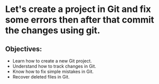 # Let's create a project in Git and fix some errors then after that commit the changes using git.

## Objectives:
* Learn how to create a new Git project.
* Understand how to track changes in Git.
* Know how to fix simple mistakes in Git.
* Recover deleted files in Git.

